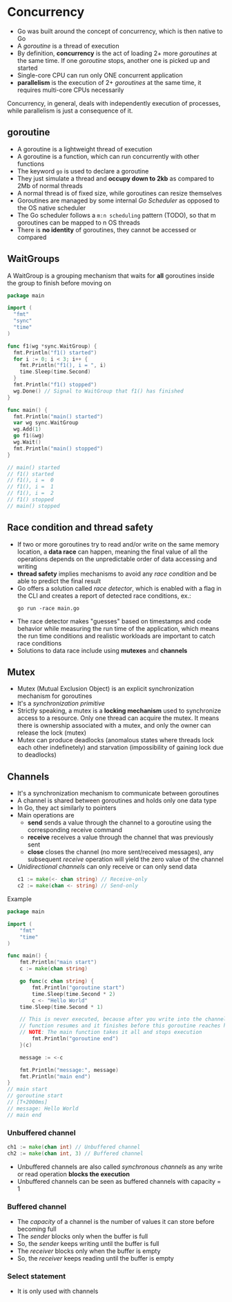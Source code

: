 # Concurrency

- Go was built around the concept of concurrency, which is then native to Go
- A *goroutine* is a thread of execution
- By definition, **concurrency** is the act of loading 2+ more *goroutines* at the same time. If one *goroutine* stops, another one is picked up and started
- Single-core CPU can run only ONE concurrent application
- **parallelism** is the execution of 2+ *goroutines* at the same time, it requires multi-core CPUs necessarily

Concurrency, in general, deals with independently execution of processes, while parallelism is just a consequence of it.

## goroutine

- A goroutine is a lightweight thread of execution
- A goroutine is a function, which can run concurrently with other functions
- The keyword `go` is used to declare a goroutine
- They just simulate a thread and **occupy down to 2kb** as compared to 2Mb of normal threads
- A normal thread is of fixed size, while goroutines can resize themselves
- Goroutines are managed by some internal *Go Scheduler* as opposed to the OS native scheduler
- The Go scheduler follows a `m:n scheduling` pattern (TODO), so that m goroutines can be mapped to n OS threads
- There is **no identity** of goroutines, they cannot be accessed or compared

## WaitGroups

A WaitGroup is a grouping mechanism that waits for **all** goroutines inside the group to finish before moving on

```go
package main

import (
  "fmt"
  "sync"
  "time"
)

func f1(wg *sync.WaitGroup) {
  fmt.Println("f1() started")
  for i := 0; i < 3; i++ {
    fmt.Println("f1(), i = ", i)
    time.Sleep(time.Second)
  }
  fmt.Println("f1() stopped")
  wg.Done() // Signal to WaitGroup that f1() has finished
}

func main() {
  fmt.Println("main() started")
  var wg sync.WaitGroup
  wg.Add(1)
  go f1(&wg)
  wg.Wait()
  fmt.Println("main() stopped")
}

// main() started
// f1() started
// f1(), i =  0
// f1(), i =  1
// f1(), i =  2
// f1() stopped
// main() stopped
```

## Race condition and thread safety
- If two or more goroutines try to read and/or write on the same memory location, a **data race** can happen, meaning the final value of all the operations depends on the unpredictable order of data accessing and writing
- **thread safety** implies mechanisms to avoid any *race condition* and be able to predict the final result
- Go offers a solution called *race detector*, which is enabled with a flag in the CLI and creates a report of detected race conditions, ex.:
  ```
  go run -race main.go
  ```
- The race detector makes "guesses" based on timestamps and code behavior while measuring the run time of the application, which means the run time conditions and realistic workloads are important to catch race conditions
- Solutions to data race include using **mutexes** and **channels**

## Mutex
- Mutex (Mutual Exclusion Object) is an explicit synchronization mechanism for goroutines
- It's a *synchronization primitive*
- Strictly speaking, a mutex is a **locking mechanism** used to synchronize access to a resource. Only one thread can acquire the mutex. It means there is ownership associated with a mutex, and only the owner can release the lock (mutex)
- Mutex can produce deadlocks (anomalous states where threads lock each other indefinetely) and starvation (impossibility of gaining lock due to deadlocks)

## Channels
- It's a synchronization mechanism to communicate between goroutines
- A channel is shared between goroutines and holds only one data type
- In Go, they act similarly to pointers
- Main operations are
  - **send** sends a value through the channel to a goroutine using the corresponding receive command
  - **receive** receives a value through the channel that was previously sent
  - **close** closes the channel (no more sent/received messages), any subsequent *receive* operation will yield the zero value of the channel
- *Unidirectional channels* can only receive or can only send data
  ```go
  c1 := make(<- chan string) // Receive-only
  c2 := make(chan <- string) // Send-only
  ```

Example
```go
package main

import (
	"fmt"
	"time"
)

func main() {
	fmt.Println("main start")
	c := make(chan string)

	go func(c chan string) {
		fmt.Println("goroutine start")
		time.Sleep(time.Second * 2)
		c <- "Hello World"
    time.Sleep(time.Second * 1)

    // This is never executed, because after you write into the channel, the main
    // function resumes and it finishes before this goroutine reaches here
    // NOTE: The main function takes it all and stops execution
		fmt.Println("goroutine end")
	}(c)

	message := <-c

	fmt.Println("message:", message)
	fmt.Println("main end")
}
// main start
// goroutine start
// [T+2000ms]
// message: Hello World
// main end
```

### Unbuffered channel
```go
ch1 := make(chan int) // Unbuffered channel
ch2 := make(chan int, 3) // Buffered channel
```
- Unbuffered channels are also called *synchronous channels* as any write or read operation **blocks the execution**
- Unbuffered channels can be seen as buffered channels with capacity = 1

### Buffered channel
- The *capacity* of a channel is the number of values it can store before becoming full
- The *sender* blocks only when the buffer is full
- So, the *sender* keeps writing until the buffer is full
- The *receiver* blocks only when the buffer is empty
- So, the *receiver* keeps reading until the buffer is empty

### Select statement
- It is only used with channels
